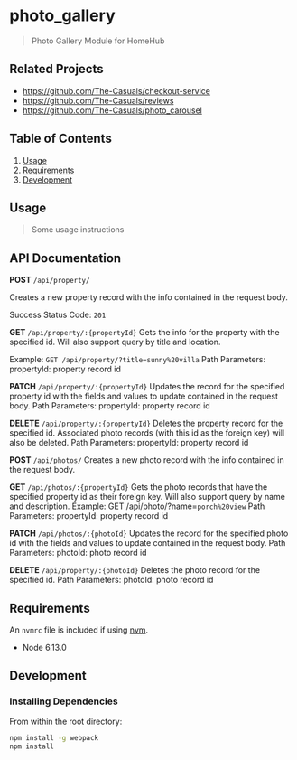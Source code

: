 # photo_gallery

> Photo Gallery Module for HomeHub

## Related Projects

  - https://github.com/The-Casuals/checkout-service
  - https://github.com/The-Casuals/reviews
  - https://github.com/The-Casuals/photo_carousel


## Table of Contents

1. [Usage](#Usage)
1. [Requirements](#requirements)
1. [Development](#development)

## Usage

> Some usage instructions

## API Documentation

**POST** `/api/property/`

Creates a new property record with the info contained in the request body. 

Success Status Code: `201`



**GET** `/api/property/:{propertyId}`
Gets the info for the property with the specified id. Will also support query by title and location. 

Example: `GET /api/property/?title=sunny%20villa`
Path Parameters: 
propertyId: property record id



**PATCH** `/api/property/:{propertyId}`
Updates the record for the specified property id with the fields and values to update contained in the request body. 
Path Parameters: 
propertyId: property record id



**DELETE** `/api/property/:{propertyId}`
Deletes the property record for the specified id. Associated photo records (with this id as the foreign key) will also be deleted. 
Path Parameters: 
propertyId: property record id



**POST** `/api/photos/`
Creates a new photo record with the info contained in the request body. 



**GET** `/api/photos/:{propertyId}`
Gets the photo records that have the specified property id as their foreign key. Will also support query by name and description. 
Example: GET /api/photo/?name=`porch%20view`
Path Parameters: 
propertyId: property record id



**PATCH** `/api/photos/:{photoId}`
Updates the record for the specified photo id with the fields and values to update contained in the request body. 
Path Parameters: 
photoId: photo record id



**DELETE** `/api/property/:{photoId}`
Deletes the photo record for the specified id. 
Path Parameters: 
photoId: photo record id

## Requirements

An `nvmrc` file is included if using [nvm](https://github.com/creationix/nvm).

- Node 6.13.0

## Development

### Installing Dependencies

From within the root directory:

```sh
npm install -g webpack
npm install
```
